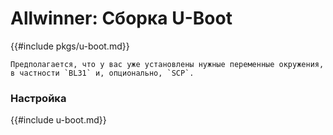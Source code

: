 # Allwinner: Сборка U-Boot

{{#include pkgs/u-boot.md}}

```admonish warning title="Внимание"
Предполагается, что у вас уже установлены нужные переменные окружения, в частности `BL31` и, опционально, `SCP`.
```

### Настройка

{{#include u-boot.md}}
